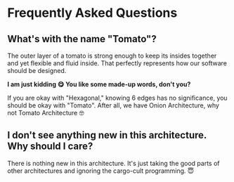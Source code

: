 # Frequently Asked Questions

## What's with the name "Tomato"?
    
The outer layer of a tomato is strong enough to keep its insides together and yet flexible and fluid inside. That perfectly represents how our software should be designed.

**I am just kidding 😋 You like some made-up words, don't you?**

If you are okay with "Hexagonal," knowing 6 edges has no significance, you should be okay with "Tomato".
After all, we have Onion Architecture, why not Tomato Architecture 🤓

## I don't see anything new in this architecture. Why should I care?

There is nothing new in this architecture. It's just taking the good parts of other architectures and ignoring the cargo-cult programming. 😇
